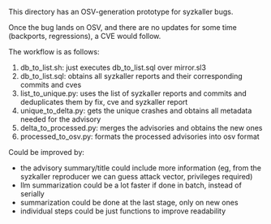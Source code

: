 This directory has an OSV-generation prototype for syzkaller bugs.

Once the bug lands on OSV, and there are no updates for some time (backports, regressions), a CVE would follow.

The workflow is as follows:
  1. db_to_list.sh: just executes db_to_list.sql over mirror.sl3
  2. db_to_list.sql: obtains all syzkaller reports and their corresponding commits and cves
  3. list_to_unique.py: uses the list of syzkaller reports and commits and deduplicates them by fix, cve and syzkaller report
  4. unique_to_delta.py: gets the unique crashes and obtains all metadata needed for the advisory
  5. delta_to_processed.py: merges the advisories and obtains the new ones
  6. processed_to_osv.py: formats the processed advisories into osv format

Could be improved by:
  - the advisory summary/title could include more information (eg, from the syzkaller reproducer we can guess attack vector, privileges required)
  - llm summarization could be a lot faster if done in batch, instead of serially
  - summarization could be done at the last stage, only on new ones
  - individual steps could be just functions to improve readability

